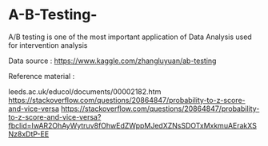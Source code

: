 # A-B-Testing-
A/B testing is one of the most important application of Data Analysis used for intervention analysis 




Data source : https://www.kaggle.com/zhangluyuan/ab-testing

Reference material :

leeds.ac.uk/educol/documents/00002182.htm
https://stackoverflow.com/questions/20864847/probability-to-z-score-and-vice-versa
https://stackoverflow.com/questions/20864847/probability-to-z-score-and-vice-versa?fbclid=IwAR2OhAyWytruv8fOhwEdZWppMJedXZNsSDOTxMxkmuAErakXSNz8xDtP-EE
